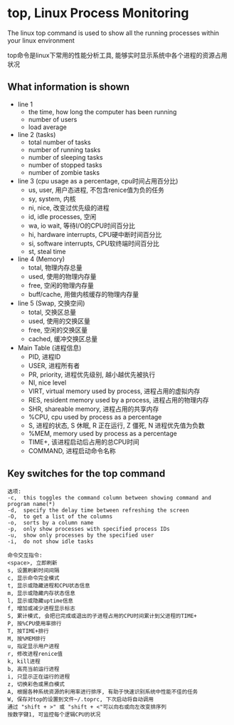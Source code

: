 # top, Linux Process Monitoring

The linux top command is used to show all the running processes within your linux environment <br/>

top命令是linux下常用的性能分析工具, 能够实时显示系统中各个进程的资源占用状况 <br/>


## What information is shown

+ line 1
    + the time, how long the computer has been running
    + number of users
    + load average
+ line 2 (tasks)
    + total number of tasks
    + number of running tasks
    + number of sleeping tasks
    + number of stopped tasks
    + number of zombie tasks
+ line 3 (cpu usage as a percentage, cpu时间占用百分比)
    + us, user, 用户态进程, 不包含renice值为负的任务
    + sy, system, 内核
    + ni, nice, 改变过优先级的进程
    + id, idle processes, 空闲
    + wa, io wait, 等待I/O的CPU时间百分比
    + hi, hardware interrupts, CPU硬中断时间百分比
    + si, software interrupts, CPU软终端时间百分比
    + st, steal time
+ line 4 (Memory)
    + total, 物理内存总量
    + used, 使用的物理内存量
    + free, 空闲的物理内存量
    + buff/cache, 用做内核缓存的物理内存量
+ line 5 (Swap, 交换空间)
    + total, 交换区总量
    + used, 使用的交换区量
    + free, 空闲的交换区量
    + cached, 缓冲交换区总量
+ Main Table (进程信息)
    + PID, 进程ID
    + USER, 进程所有者
    + PR, priority, 进程优先级别, 越小越优先被执行
    + NI, nice level
    + VIRT, virtual memory used by process, 进程占用的虚拟内存
    + RES, resident memory used by a process, 进程占用的物理内存
    + SHR, shareable memory, 进程占用的共享内存
    + %CPU, cpu used by process as a percentage
    + S, 进程的状态, S 休眠, R 正在运行, Z 僵死, N 进程优先值为负数
    + %MEM, memory used by process as a percentage
    + TIME+, 该进程启动后占用的总CPU时间
    + COMMAND, 进程启动命令名称

## Key switches for the top command

```
选项:
-c,  this toggles the command column between showing command and program name(*)
-d,  specify the delay time between refreshing the screen
-O,  to get a list of the columns
-o,  sorts by a column name
-p,  only show processes with specified process IDs
-u,  show only processes by the specified user
-i,  do not show idle tasks

命令交互指令:
<space>, 立即刷新
s, 设置刷新时间间隔
c, 显示命令完全模式
t, 显示或隐藏进程和CPU状态信息
m, 显示或隐藏内存状态信息
l, 显示或隐藏uptime信息
f, 增加或减少进程显示标志
S, 累计模式, 会把已完成或退出的子进程占用的CPU时间累计到父进程的TIME+
P, 按%CPU使用率排行
T, 按TIME+排行
M, 按%MEM排行
u, 指定显示用户进程
r, 修改进程renice值
k, kill进程
b, 高亮当前运行进程
i, 只显示正在运行的进程
z, 切换彩色或黑白模式
A, 根据各种系统资源的利用率进行排序, 有助于快速识别系统中性能不佳的任务
W, 保存对top的设置到文件~/.toprc, 下次启动将自动调用
通过 "shift + >" 或 "shift + <"可以向右或向左改变排序列
按数字键1, 可监控每个逻辑CPU的状况
```

